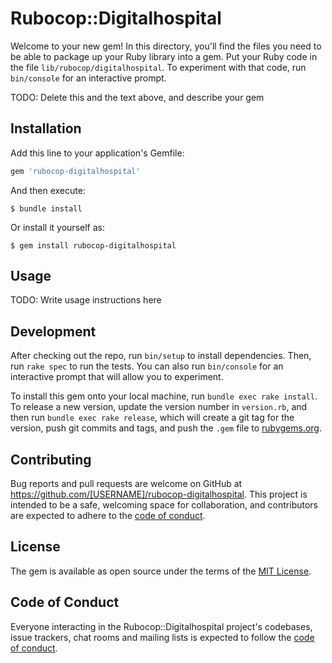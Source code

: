 # Rubocop::Digitalhospital

Welcome to your new gem! In this directory, you'll find the files you need to be able to package up your Ruby library into a gem. Put your Ruby code in the file `lib/rubocop/digitalhospital`. To experiment with that code, run `bin/console` for an interactive prompt.

TODO: Delete this and the text above, and describe your gem

## Installation

Add this line to your application's Gemfile:

```ruby
gem 'rubocop-digitalhospital'
```

And then execute:

    $ bundle install

Or install it yourself as:

    $ gem install rubocop-digitalhospital

## Usage

TODO: Write usage instructions here

## Development

After checking out the repo, run `bin/setup` to install dependencies. Then, run `rake spec` to run the tests. You can also run `bin/console` for an interactive prompt that will allow you to experiment.

To install this gem onto your local machine, run `bundle exec rake install`. To release a new version, update the version number in `version.rb`, and then run `bundle exec rake release`, which will create a git tag for the version, push git commits and tags, and push the `.gem` file to [rubygems.org](https://rubygems.org).

## Contributing

Bug reports and pull requests are welcome on GitHub at https://github.com/[USERNAME]/rubocop-digitalhospital. This project is intended to be a safe, welcoming space for collaboration, and contributors are expected to adhere to the [code of conduct](https://github.com/[USERNAME]/rubocop-digitalhospital/blob/master/CODE_OF_CONDUCT.md).


## License

The gem is available as open source under the terms of the [MIT License](https://opensource.org/licenses/MIT).

## Code of Conduct

Everyone interacting in the Rubocop::Digitalhospital project's codebases, issue trackers, chat rooms and mailing lists is expected to follow the [code of conduct](https://github.com/[USERNAME]/rubocop-digitalhospital/blob/master/CODE_OF_CONDUCT.md).
